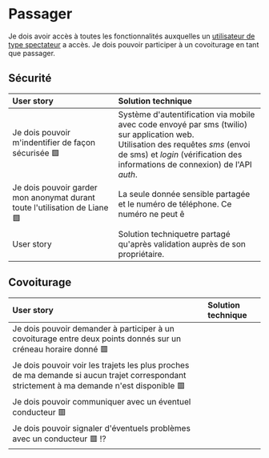 # Passager 
Je dois avoir accès à toutes les fonctionnalités auxquelles un [utilisateur de type spectateur](UserStoriesSpectateur.md) a accès. Je dois pouvoir participer à un covoiturage en tant que passager. 

## Sécurité
| User story | Solution technique |
| :-------- | :--------- |
| Je dois pouvoir m'indentifier de façon sécurisée 🟩  | Système d'autentification via mobile avec code envoyé par sms (twilio) sur application web. <br/> Utilisation des requêtes *sms* (envoi de sms) et *login* (vérification des informations de connexion) de l'API *auth*. |
| Je dois pouvoir garder mon anonymat durant toute l'utilisation de Liane 🟩  | La seule donnée sensible partagée et le numéro de téléphone. Ce numéro ne peut ê |
| User story | Solution techniquetre partagé qu'après validation auprès de son propriétaire. |


## Covoiturage
| User story  | Solution technique |
| :-------- | :--------- |
| Je dois pouvoir demander à participer à un covoiturage entre deux points donnés sur un créneau horaire donné 🟥 | |
| Je dois pouvoir voir les trajets les plus proches de ma demande si aucun trajet correspondant strictement à ma demande n'est disponible 🟥 | |
| Je dois pouvoir communiquer avec un éventuel conducteur 🟥 | | 
| Je dois pouvoir signaler d'éventuels problèmes avec un conducteur 🟥 :interrobang: | |
